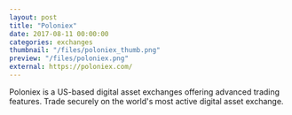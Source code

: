 ```yaml
---
layout: post
title: "Poloniex"
date: 2017-08-11 00:00:00
categories: exchanges
thumbnail: "/files/poloniex_thumb.png"
preview: "/files/poloniex.png"
external: https://poloniex.com/
---
```


Poloniex is a US-based digital asset exchanges offering advanced trading features. Trade securely on the world's most active digital asset exchange.
